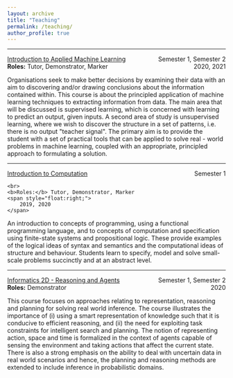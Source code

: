 ```yaml
---
layout: archive
title: "Teaching"
permalink: /teaching/
author_profile: true
---
```


---

<p style="text-align:left;">
    <a href="http://www.drps.ed.ac.uk/20-21/dpt/cxinfd11005.htm">
    Introduction to Applied Machine Learning
    </a>
    <span style="float:right;">
        Semester 1, Semester 2
    </span>
    <br>
    <b>Roles:</b> Tutor, Demonstrator, Marker
    <span style="float:right;">
        2020, 2021
    </span>
</p>

Organisations seek to make better decisions by examining their data with an aim to discovering and/or drawing conclusions about the information contained within. This course is about the principled application of machine learning techniques to extracting information from data. The main area that will be discussed is supervised learning, which is concerned with learning to predict an output, given inputs. A second area of study is unsupervised learning, where we wish to discover the structure in a set of patterns, i.e. there is no output "teacher signal". The primary aim is to provide the student with a set of practical tools that can be applied to solve real - world problems in machine learning, coupled with an appropriate, principled approach to formulating a solution.

---

<p style="text-align:left;">
    <a href="http://www.drps.ed.ac.uk/19-20/dpt/cxinfr08025.htm">
    Introduction to Computation
    </a>
    <span style="float:right;">
        Semester 1
    </span>

    <br>
    <b>Roles:</b> Tutor, Demonstrator, Marker
    <span style="float:right;">
        2019, 2020
    </span>
</p>
<p style="text-align:left;">
    

</p>
An introduction to concepts of programming, using a functional programming language, and to concepts of computation and specification using finite-state systems and propositional logic. These provide examples of the logical ideas of syntax and semantics and the computational ideas of structure and behaviour. Students learn to specify, model and solve small-scale problems succinctly and at an abstract level.

---

<p style="text-align:left;">
    <a href="http://www.drps.ed.ac.uk/20-21/dpt/cxinfr08010.htm">
    Informatics 2D - Reasoning and Agents
    </a>
    <span style="float:right;">
        Semester 1, Semester 2
    </span>
    <br>
    <b>Roles:</b> Demonstrator
    <span style="float:right;">
        2020
    </span>
</p>

This course focuses on approaches relating to representation, reasoning and planning for solving real world inference. The course illustrates the importance of (i) using a smart representation of knowledge such that it is conducive to efficient reasoning, and (ii) the need for exploiting task constraints for intelligent search and planning. The notion of representing action, space and time is formalized in the context of agents capable of sensing the environment and taking actions that affect the current state. There is also a strong emphasis on the ability to deal with uncertain data in real world scenarios and hence, the planning and reasoning methods are extended to include inference in probabilistic domains.